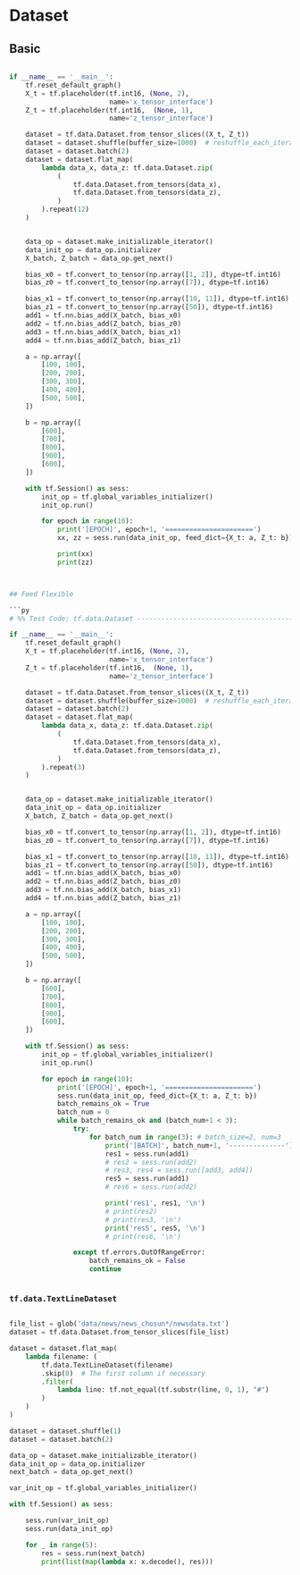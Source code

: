 # Dataset


## Basic

```py

if __name__ == '__main__':
    tf.reset_default_graph()
    X_t = tf.placeholder(tf.int16, (None, 2),
                         name='x_tensor_interface')
    Z_t = tf.placeholder(tf.int16,  (None, 1),
                         name='z_tensor_interface')

    dataset = tf.data.Dataset.from_tensor_slices((X_t, Z_t))
    dataset = dataset.shuffle(buffer_size=1000)  # reshuffle_each_iteration=True as default.
    dataset = dataset.batch(2)
    dataset = dataset.flat_map(
        lambda data_x, data_z: tf.data.Dataset.zip(
            (
                tf.data.Dataset.from_tensors(data_x),
                tf.data.Dataset.from_tensors(data_z),
            )
        ).repeat(12)
    )


    data_op = dataset.make_initializable_iterator()
    data_init_op = data_op.initializer
    X_batch, Z_batch = data_op.get_next()

    bias_x0 = tf.convert_to_tensor(np.array([1, 2]), dtype=tf.int16)
    bias_z0 = tf.convert_to_tensor(np.array([7]), dtype=tf.int16)

    bias_x1 = tf.convert_to_tensor(np.array([10, 11]), dtype=tf.int16)
    bias_z1 = tf.convert_to_tensor(np.array([50]), dtype=tf.int16)
    add1 = tf.nn.bias_add(X_batch, bias_x0)
    add2 = tf.nn.bias_add(Z_batch, bias_z0)
    add3 = tf.nn.bias_add(X_batch, bias_x1)
    add4 = tf.nn.bias_add(Z_batch, bias_z1)

    a = np.array([
        [100, 100],
        [200, 200],
        [300, 300],
        [400, 400],
        [500, 500],
    ])

    b = np.array([
        [600],
        [700],
        [800],
        [900],
        [600],
    ])

    with tf.Session() as sess:
        init_op = tf.global_variables_initializer()
        init_op.run()

        for epoch in range(10):
            print('[EPOCH]', epoch+1, '======================')
            xx, zz = sess.run(data_init_op, feed_dict={X_t: a, Z_t: b})

            print(xx)
            print(zz)



## Feed Flexible

```py
# %% Test Code: tf.data.Dataset ----------------------------------------------

if __name__ == '__main__':
    tf.reset_default_graph()
    X_t = tf.placeholder(tf.int16, (None, 2),
                         name='x_tensor_interface')
    Z_t = tf.placeholder(tf.int16,  (None, 1),
                         name='z_tensor_interface')

    dataset = tf.data.Dataset.from_tensor_slices((X_t, Z_t))
    dataset = dataset.shuffle(buffer_size=1000)  # reshuffle_each_iteration=True as default.
    dataset = dataset.batch(2)
    dataset = dataset.flat_map(
        lambda data_x, data_z: tf.data.Dataset.zip(
            (
                tf.data.Dataset.from_tensors(data_x),
                tf.data.Dataset.from_tensors(data_z),
            )
        ).repeat(3)
    )


    data_op = dataset.make_initializable_iterator()
    data_init_op = data_op.initializer
    X_batch, Z_batch = data_op.get_next()

    bias_x0 = tf.convert_to_tensor(np.array([1, 2]), dtype=tf.int16)
    bias_z0 = tf.convert_to_tensor(np.array([7]), dtype=tf.int16)

    bias_x1 = tf.convert_to_tensor(np.array([10, 11]), dtype=tf.int16)
    bias_z1 = tf.convert_to_tensor(np.array([50]), dtype=tf.int16)
    add1 = tf.nn.bias_add(X_batch, bias_x0)
    add2 = tf.nn.bias_add(Z_batch, bias_z0)
    add3 = tf.nn.bias_add(X_batch, bias_x1)
    add4 = tf.nn.bias_add(Z_batch, bias_z1)

    a = np.array([
        [100, 100],
        [200, 200],
        [300, 300],
        [400, 400],
        [500, 500],
    ])

    b = np.array([
        [600],
        [700],
        [800],
        [900],
        [600],
    ])

    with tf.Session() as sess:
        init_op = tf.global_variables_initializer()
        init_op.run()

        for epoch in range(10):
            print('[EPOCH]', epoch+1, '======================')
            sess.run(data_init_op, feed_dict={X_t: a, Z_t: b})
            batch_remains_ok = True
            batch_num = 0
            while batch_remains_ok and (batch_num+1 < 3):
                try:
                    for batch_num in range(3): # batch_size=2, num=3
                        print('[BATCH]', batch_num+1, '--------------')
                        res1 = sess.run(add1)
                        # res2 = sess.run(add2)
                        # res3, res4 = sess.run([add3, add4])
                        res5 = sess.run(add1)
                        # res6 = sess.run(add2)

                        print('res1', res1, '\n')
                        # print(res2)
                        # print(res3, '\n')
                        print('res5', res5, '\n')
                        # print(res6, '\n')

                except tf.errors.OutOfRangeError:
                    batch_remains_ok = False
                    continue



```


### `tf.data.TextLineDataset`

```py

file_list = glob('data/news/news_chosun*/newsdata.txt')
dataset = tf.data.Dataset.from_tensor_slices(file_list)

dataset = dataset.flat_map(
    lambda filename: (
        tf.data.TextLineDataset(filename)
        .skip(0)  # The first column if necessary
        .filter(
            lambda line: tf.not_equal(tf.substr(line, 0, 1), "#")
        )
    )
)

dataset = dataset.shuffle(1)
dataset = dataset.batch(2)

data_op = dataset.make_initializable_iterator()
data_init_op = data_op.initializer
next_batch = data_op.get_next()

var_init_op = tf.global_variables_initializer()

with tf.Session() as sess:

    sess.run(var_init_op)
    sess.run(data_init_op)

    for _ in range(5):
        res = sess.run(next_batch)
        print(list(map(lambda x: x.decode(), res)))

```
